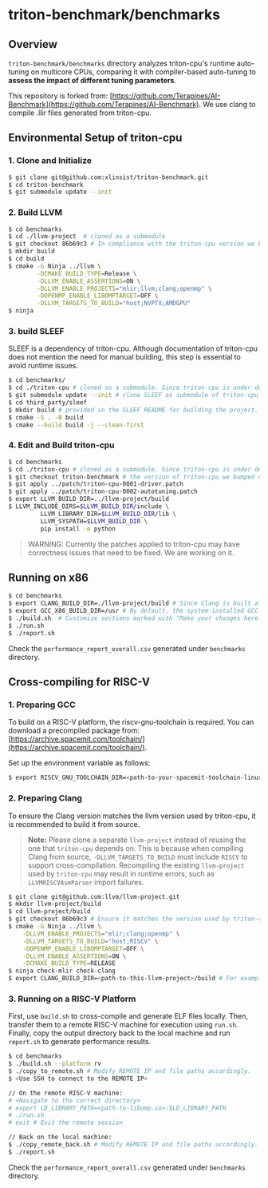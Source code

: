 # triton-benchmark/benchmarks

## Overview

`triton-benchmark/benchmarks` directory analyzes triton-cpu's runtime auto-tuning on multicore CPUs, comparing it with compiler-based auto-tuning to **assess the impact of different tuning parameters**.

This repository is forked from: [https://github.com/Terapines/AI-Benchmark](https://github.com/Terapines/AI-Benchmark). We use clang to compile .llir files generated from triton-cpu.

## Environmental Setup of triton-cpu

### **1. Clone and Initialize**

```sh
$ git clone git@github.com:xlinsist/triton-benchmark.git
$ cd triton-benchmark
$ git submodule update --init
```

### **2. Build LLVM**

```sh
$ cd benchmarks
$ cd ./llvm-project  # cloned as a submodule
$ git checkout 86b69c3 # In compliance with the triton-cpu version we bumped
$ mkdir build
$ cd build
$ cmake -G Ninja ../llvm \
        -DCMAKE_BUILD_TYPE=Release \
        -DLLVM_ENABLE_ASSERTIONS=ON \
        -DLLVM_ENABLE_PROJECTS="mlir;llvm;clang;openmp" \
        -DOPENMP_ENABLE_LIBOMPTARGET=OFF \
        -DLLVM_TARGETS_TO_BUILD="host;NVPTX;AMDGPU"
$ ninja
```

### **3. build SLEEF**

SLEEF is a dependency of triton-cpu. Although documentation of triton-cpu does not mention the need for manual building, this step is essential to avoid runtime issues.

```sh
$ cd benchmarks/
$ cd ./triton-cpu # cloned as a submodule. Since triton-cpu is under development, this is a forked repo
$ git submodule update --init # clone SLEEF as submodule of triton-cpu
$ cd third_party/sleef
$ mkdir build # provided in the SLEEF README for building the project.
$ cmake -S . -B build
$ cmake --build build -j --clean-first
```

### **4. Edit and Build triton-cpu**

```sh
$ cd benchmarks
$ cd ./triton-cpu # cloned as a submodule. Since triton-cpu is under development, this is a forked repo
$ git checkout triton-benchmark # the version of triton-cpu we bumped currently
$ git apply ../patch/triton-cpu-0001-driver.patch
$ git apply ../patch/triton-cpu-0002-autotuning.patch
$ export LLVM_BUILD_DIR=../llvm-project/build
$ LLVM_INCLUDE_DIRS=$LLVM_BUILD_DIR/include \
         LLVM_LIBRARY_DIR=$LLVM_BUILD_DIR/lib \
         LLVM_SYSPATH=$LLVM_BUILD_DIR \
         pip install -e python
```
> WARNING: Currently the patches applied to triton-cpu may have correctness issues that need to be fixed. We are working on it.

## Running on x86

```sh
$ cd benchmarks
$ export CLANG_BUILD_DIR=./llvm-project/build # Since Clang is built along with LLVM, this path can be used directly.
$ export GCC_X86_BUILD_DIR=/usr # By default, the system-installed GCC is used; modify as needed.
$ ./build.sh  # Customize sections marked with "Make your changes here if you need," including method, benchmark, and toolchain paths.
$ ./run.sh
$ ./report.sh
```
Check the `performance_report_overall.csv` generated under `benchmarks` directory.

## Cross-compiling for RISC-V

### **1. Preparing GCC**

To build on a RISC-V platform, the riscv-gnu-toolchain is required. You can download a precompiled package from: [https://archive.spacemit.com/toolchain/](https://archive.spacemit.com/toolchain/).

Set up the environment variable as follows:

```sh
$ export RISCV_GNU_TOOLCHAIN_DIR=<path-to-your-spacemit-toolchain-linux-glibc-x86_64-v1.0.1>
```

### **2. Preparing Clang**

To ensure the Clang version matches the llvm version used by triton-cpu, it is recommended to build it from source.

> **Note:** Please clone a separate `llvm-project` instead of reusing the one that `triton-cpu` depends on. This is because when compiling Clang from source, `-DLLVM_TARGETS_TO_BUILD` must include `RISCV` to support cross-compilation. Recompiling the existing `llvm-project` used by `triton-cpu` may result in runtime errors, such as `LLVMRISCVAsmParser` import failures.

```sh
$ git clone git@github.com:llvm/llvm-project.git
$ mkdir llvm-project/build
$ cd llvm-project/build
$ git checkout 86b69c3 # Ensure it matches the version used by triton-cpu
$ cmake -G Ninja ../llvm \
    -DLLVM_ENABLE_PROJECTS="mlir;clang;openmp" \
    -DLLVM_TARGETS_TO_BUILD="host;RISCV" \
    -DOPENMP_ENABLE_LIBOMPTARGET=OFF \
    -DLLVM_ENABLE_ASSERTIONS=ON \
    -DCMAKE_BUILD_TYPE=RELEASE
$ ninja check-mlir check-clang
$ export CLANG_BUILD_DIR=<path-to-this-llvm-project>/build # For examples, export CLANG_BUILD_DIR=./llvm-project/build-86b69c-rv
```

### **3. Running on a RISC-V Platform**

First, use `build.sh` to cross-compile and generate ELF files locally. Then, transfer them to a remote RISC-V machine for execution using `run.sh`. Finally, copy the output directory back to the local machine and run `report.sh` to generate performance results.

```sh
$ cd benchmarks
$ ./build.sh --platform rv
$ ./copy_to_remote.sh # Modify REMOTE IP and file paths accordingly.
$ <Use SSH to connect to the REMOTE IP>

// On the remote RISC-V machine:
# <Navigate to the correct directory>
# export LD_LIBRARY_PATH=<path-to-libomp.so>:$LD_LIBRARY_PATH
# ./run.sh
# exit # Exit the remote session

// Back on the local machine:
$ ./copy_remote_back.sh # Modify REMOTE IP and file paths accordingly.
$ ./report.sh
```
Check the `performance_report_overall.csv` generated under `benchmarks` directory.
